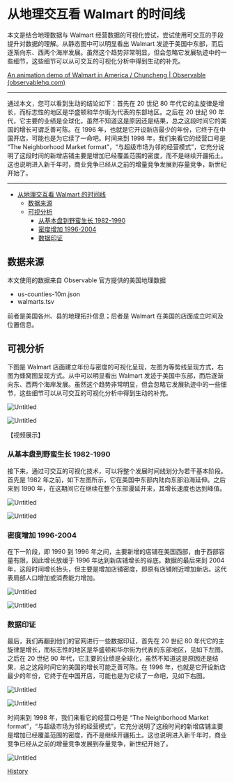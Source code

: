 # 从地理交互看 Walmart 的时间线

本文是结合地理数据与 Walmart 经营数据的可视化尝试，尝试使用可交互的手段提升对数据的理解。从静态图中可以明显看出 Walmart 发迹于美国中东部，而后逐渐向东、西两个海岸发展。虽然这个趋势非常明显，但会忽略它发展轨迹中的一些细节，这些细节可以从可交互的可视化分析中得到生动的补充。

[An animation demo of Walmart in America / Chuncheng | Observable (observablehq.com)](https://observablehq.com/@listenzcc/an-animation-demo-of-walmart-in-america)

---

通过本文，您可以看到生动的结论如下：首先在 20 世纪 80 年代它的主旋律是增长，而标志性的地区是华盛顿和华尔街为代表的东部地区。之后在 20 世纪 90 年代，它主要的业绩是全球化，虽然不知道这是原因还是结果，总之这段时间它的美国的增长可谓乏善可陈。在 1996 年，也就是它开设新店最少的年份，它终于在中国开店，可能也是为它续了一命吧。时间来到 1998 年，我们来看它的经营口号是 “The Neighborhood Market format”，“与超级市场为邻的经营模式”，它充分说明了这段时间的新增店铺主要是增加已经覆盖范围的密度，而不是继续开疆拓土。这也说明进入新千年时，商业竞争已经从之前的增量竞争发展到存量竞争，新世纪开始了。

---
- [从地理交互看 Walmart 的时间线](#从地理交互看-walmart-的时间线)
  - [数据来源](#数据来源)
  - [可视分析](#可视分析)
    - [从基本盘到野蛮生长 1982-1990](#从基本盘到野蛮生长-1982-1990)
    - [密度增加 1996-2004](#密度增加-1996-2004)
    - [数据印证](#数据印证)


## 数据来源

本文使用的数据来自 Observable 官方提供的美国地理数据

- us-counties-10m.json
- walmarts.tsv

前者是美国各州、县的地理拓扑信息；后者是 Walmart 在美国的店面成立时间及位置信息。

## 可视分析

下图是 Walmart 店面建立年份与密度的可视化呈现，左图为等势线呈现方式，右图为蜂窝图呈现方式。从中可以明显看出 Walmart 发迹于美国中东部，而后逐渐向东、西两个海岸发展。虽然这个趋势非常明显，但会忽略它发展轨迹中的一些细节，这些细节可以从可交互的可视化分析中得到生动的补充。

![Untitled](%E4%BB%8E%E5%9C%B0%E7%90%86%E4%BA%A4%E4%BA%92%E7%9C%8B%20Walmart%20%E7%9A%84%E6%97%B6%E9%97%B4%E7%BA%BF%20a2b7e7e8e32e4516baac2ec32e28491d/Untitled.png)

![Untitled](%E4%BB%8E%E5%9C%B0%E7%90%86%E4%BA%A4%E4%BA%92%E7%9C%8B%20Walmart%20%E7%9A%84%E6%97%B6%E9%97%B4%E7%BA%BF%20a2b7e7e8e32e4516baac2ec32e28491d/Untitled%201.png)

【视频展示】

### 从基本盘到野蛮生长 1982-1990

接下来，通过可交互的可视化技术，可以将整个发展时间线划分为若干基本阶段。首先是 1982 年之前，如下左图所示，它在美国中东部内陆向东部沿海延伸。之后来到 1990 年，在这期间它在继续在整个东部漫延开来，其增长速度也达到峰值。

![Untitled](%E4%BB%8E%E5%9C%B0%E7%90%86%E4%BA%A4%E4%BA%92%E7%9C%8B%20Walmart%20%E7%9A%84%E6%97%B6%E9%97%B4%E7%BA%BF%20a2b7e7e8e32e4516baac2ec32e28491d/Untitled%202.png)

![Untitled](%E4%BB%8E%E5%9C%B0%E7%90%86%E4%BA%A4%E4%BA%92%E7%9C%8B%20Walmart%20%E7%9A%84%E6%97%B6%E9%97%B4%E7%BA%BF%20a2b7e7e8e32e4516baac2ec32e28491d/Untitled%203.png)

### 密度增加 1996-2004

在下一阶段，即 1990 到 1996 年之间，主要新增的店铺在美国西部，由于西部容量有限，因此增长放缓于 1996 年达到新店铺增长的谷底。数据的最后来到 2004年，这段时间增长抬头，但主要是增加店铺密度，即原有店铺附近增加新店。这代表局部人口增加或消费能力增加。

![Untitled](%E4%BB%8E%E5%9C%B0%E7%90%86%E4%BA%A4%E4%BA%92%E7%9C%8B%20Walmart%20%E7%9A%84%E6%97%B6%E9%97%B4%E7%BA%BF%20a2b7e7e8e32e4516baac2ec32e28491d/Untitled%204.png)

![Untitled](%E4%BB%8E%E5%9C%B0%E7%90%86%E4%BA%A4%E4%BA%92%E7%9C%8B%20Walmart%20%E7%9A%84%E6%97%B6%E9%97%B4%E7%BA%BF%20a2b7e7e8e32e4516baac2ec32e28491d/Untitled%205.png)

### 数据印证

最后，我们再翻到他们的官网进行一些数据印证，首先在 20 世纪 80 年代它的主旋律是增长，而标志性的地区是华盛顿和华尔街为代表的东部地区，见如下左图。之后在 20 世纪 90 年代，它主要的业绩是全球化，虽然不知道这是原因还是结果，总之这段时间它的美国的增长可能乏善可陈。在 1996 年，也就是它开设新店最少的年份，它终于在中国开店，可能也是为它续了一命吧，见如下右图。

![Untitled](%E4%BB%8E%E5%9C%B0%E7%90%86%E4%BA%A4%E4%BA%92%E7%9C%8B%20Walmart%20%E7%9A%84%E6%97%B6%E9%97%B4%E7%BA%BF%20a2b7e7e8e32e4516baac2ec32e28491d/Untitled%206.png)

![Untitled](%E4%BB%8E%E5%9C%B0%E7%90%86%E4%BA%A4%E4%BA%92%E7%9C%8B%20Walmart%20%E7%9A%84%E6%97%B6%E9%97%B4%E7%BA%BF%20a2b7e7e8e32e4516baac2ec32e28491d/Untitled%207.png)

时间来到 1998 年，我们来看它的经营口号是 “The Neighborhood Market format”，“与超级市场为邻的经营模式”，它充分说明了这段时间的新增店铺主要是增加已经覆盖范围的密度，而不是继续开疆拓土。这也说明进入新千年时，商业竞争已经从之前的增量竞争发展到存量竞争，新世纪开始了。

![Untitled](%E4%BB%8E%E5%9C%B0%E7%90%86%E4%BA%A4%E4%BA%92%E7%9C%8B%20Walmart%20%E7%9A%84%E6%97%B6%E9%97%B4%E7%BA%BF%20a2b7e7e8e32e4516baac2ec32e28491d/Untitled%208.png)

[History](https://corporate.walmart.com/about/history)